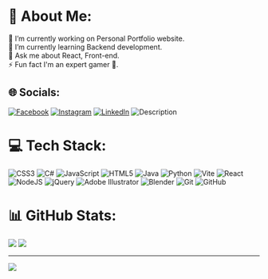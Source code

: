 # 💫 About Me:
🔭 I’m currently working on Personal Portfolio website.<br>🌱 I’m currently learning Backend development.<br>💬 Ask me about React, Front-end.<br>⚡ Fun fact I'm an expert gamer 🧒.



## 🌐 Socials:
[![Facebook](https://img.shields.io/badge/Facebook-%231877F2.svg?logo=Facebook&logoColor=white)](https://facebook.com/https://www.facebook.com/profile.php?id=100039247851278) [![Instagram](https://img.shields.io/badge/Instagram-%23E4405F.svg?logo=Instagram&logoColor=white)](https://instagram.com/https://www.instagram.com/ali.mohamed.35/) [![LinkedIn](https://img.shields.io/badge/LinkedIn-%230077B5.svg?logo=linkedin&logoColor=white)](https://linkedin.com/in/https://www.linkedin.com/in/ali-mohamed-00b288294/) 
![Description]((https://www.codewars.com/users/AliMohamed35/badges/large))


# 💻 Tech Stack:
![CSS3](https://img.shields.io/badge/css3-%231572B6.svg?style=for-the-badge&logo=css3&logoColor=white) ![C#](https://img.shields.io/badge/c%23-%23239120.svg?style=for-the-badge&logo=csharp&logoColor=white) ![JavaScript](https://img.shields.io/badge/javascript-%23323330.svg?style=for-the-badge&logo=javascript&logoColor=%23F7DF1E) ![HTML5](https://img.shields.io/badge/html5-%23E34F26.svg?style=for-the-badge&logo=html5&logoColor=white) ![Java](https://img.shields.io/badge/java-%23ED8B00.svg?style=for-the-badge&logo=openjdk&logoColor=white) ![Python](https://img.shields.io/badge/python-3670A0?style=for-the-badge&logo=python&logoColor=ffdd54) ![Vite](https://img.shields.io/badge/vite-%23646CFF.svg?style=for-the-badge&logo=vite&logoColor=white) ![React](https://img.shields.io/badge/react-%2320232a.svg?style=for-the-badge&logo=react&logoColor=%2361DAFB) ![NodeJS](https://img.shields.io/badge/node.js-6DA55F?style=for-the-badge&logo=node.js&logoColor=white) ![jQuery](https://img.shields.io/badge/jquery-%230769AD.svg?style=for-the-badge&logo=jquery&logoColor=white) ![Adobe Illustrator](https://img.shields.io/badge/adobe%20illustrator-%23FF9A00.svg?style=for-the-badge&logo=adobe%20illustrator&logoColor=white) ![Blender](https://img.shields.io/badge/blender-%23F5792A.svg?style=for-the-badge&logo=blender&logoColor=white) ![Git](https://img.shields.io/badge/git-%23F05033.svg?style=for-the-badge&logo=git&logoColor=white) ![GitHub](https://img.shields.io/badge/github-%23121011.svg?style=for-the-badge&logo=github&logoColor=white)
# 📊 GitHub Stats:
![](https://github-readme-stats.vercel.app/api?username=AliMohamed35&theme=dark&hide_border=false&include_all_commits=false&count_private=false)
![](https://github-readme-stats.vercel.app/api/top-langs/?username=AliMohamed35&theme=dark&hide_border=false&include_all_commits=false&count_private=false&layout=compact)
<!--![](https://github-readme-streak-stats.herokuapp.com/?user=AliMohamed35&theme=dark&hide_border=false)<br/>-->

---
[![](https://visitcount.itsvg.in/api?id=AliMohamed35&icon=0&color=0)](https://visitcount.itsvg.in)
